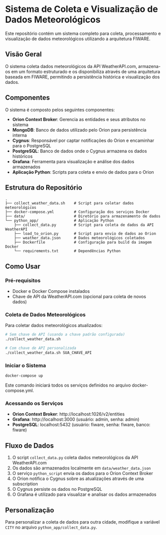 # Sistema de Coleta e Visualização de Dados Meteorológicos

Este repositório contém um sistema completo para coleta, processamento e visualização de dados meteorológicos utilizando a arquitetura FIWARE.

## Visão Geral

O sistema coleta dados meteorológicos da API WeatherAPI.com, armazena-os em um formato estruturado e os disponibiliza através de uma arquitetura baseada em FIWARE, permitindo a persistência histórica e visualização dos dados.

## Componentes

O sistema é composto pelos seguintes componentes:

- **Orion Context Broker**: Gerencia as entidades e seus atributos no sistema
- **MongoDB**: Banco de dados utilizado pelo Orion para persistência interna
- **Cygnus**: Responsável por captar notificações do Orion e encaminhar para o PostgreSQL
- **PostgreSQL**: Banco de dados onde o Cygnus armazena os dados históricos
- **Grafana**: Ferramenta para visualização e análise dos dados armazenados
- **Aplicação Python**: Scripts para coleta e envio de dados para o Orion

## Estrutura do Repositório

```
.
├── collect_weather_data.sh    # Script para coletar dados meteorológicos
├── docker-compose.yml         # Configuração dos serviços Docker
├── data/                      # Diretório para armazenamento de dados
└── python_app/                # Aplicação Python
    ├── collect_data.py        # Script para coleta de dados da API WeatherAPI
    ├── load_to_orion.py       # Script para envio de dados ao Orion
    ├── weather_data.json      # Dados meteorológicos coletados
    ├── Dockerfile             # Configuração para build da imagem Docker
    └── requirements.txt       # Dependências Python
```

## Como Usar

### Pré-requisitos

- Docker e Docker Compose instalados
- Chave de API da WeatherAPI.com (opcional para coleta de novos dados)

### Coleta de Dados Meteorológicos

Para coletar dados meteorológicos atualizados:

```bash
# Sem chave de API (usando a chave padrão configurada)
./collect_weather_data.sh

# Com chave de API personalizada
./collect_weather_data.sh SUA_CHAVE_API
```

### Iniciar o Sistema

```bash
docker-compose up
```

Este comando iniciará todos os serviços definidos no arquivo docker-compose.yml.

### Acessando os Serviços

- **Orion Context Broker**: http://localhost:1026/v2/entities
- **Grafana**: http://localhost:3000 (usuário: admin, senha: admin)
- **PostgreSQL**: localhost:5432 (usuário: fiware, senha: fiware, banco: fiware)

## Fluxo de Dados

1. O script `collect_data.py` coleta dados meteorológicos da API WeatherAPI.com
2. Os dados são armazenados localmente em `data/weather_data.json`
3. O serviço `python_script` envia os dados para o Orion Context Broker
4. O Orion notifica o Cygnus sobre as atualizações através de uma subscription
5. O Cygnus persiste os dados no PostgreSQL
6. O Grafana é utilizado para visualizar e analisar os dados armazenados

## Personalização

Para personalizar a coleta de dados para outra cidade, modifique a variável `CITY` no arquivo `python_app/collect_data.py`. 